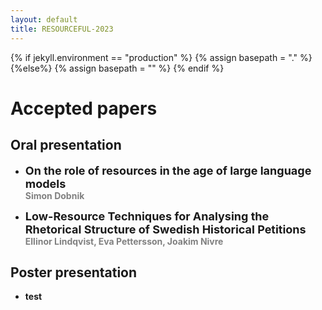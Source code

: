 ```yaml
---
layout: default
title: RESOURCEFUL-2023
---
```

{% if jekyll.environment  == "production" %}
        {% assign basepath = "." %}
        {%else%}
        {% assign basepath = "" %}
        {% endif %}

# Accepted papers


## Oral presentation

  *  <font size="4"> <b> On the role of resources in the age of large language models <b> </font>  
  <span style="color:gray"> Simon Dobnik </span>
  
  *  <font size="4"> <b> Low-Resource Techniques for Analysing the Rhetorical Structure of Swedish Historical Petitions <b> </font>  
  <span style="color:gray"> Ellinor Lindqvist, Eva Pettersson, Joakim Nivre </span>

## Poster presentation

  - test

